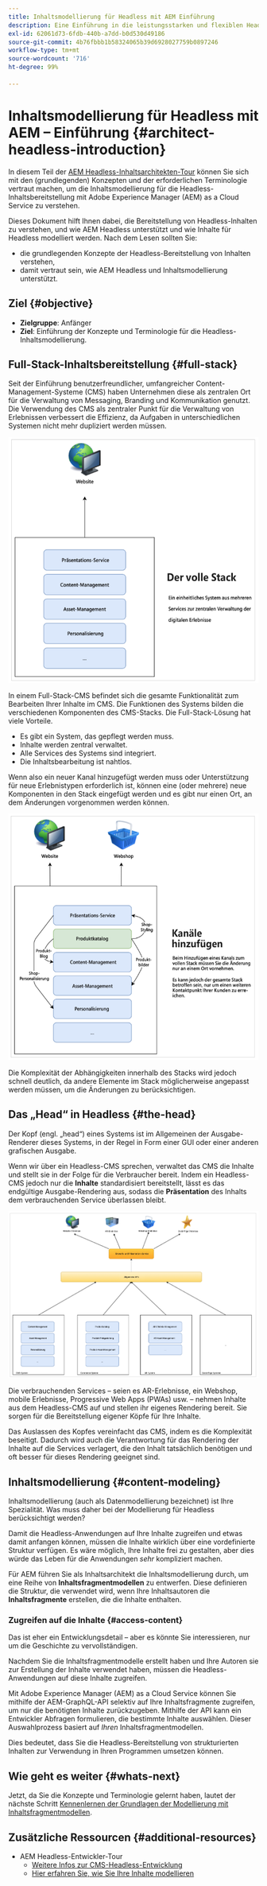 ```yaml
---
title: Inhaltsmodellierung für Headless mit AEM Einführung
description: Eine Einführung in die leistungsstarken und flexiblen Headless-Funktionen von Adobe Experience Manager as a Cloud Service und die Modellierung von Inhalten für Ihr Projekt.
exl-id: 62061d73-6fdb-440b-a7dd-b0d530d49186
source-git-commit: 4b76fbbb1b58324065b39d6928027759b0897246
workflow-type: tm+mt
source-wordcount: '716'
ht-degree: 99%

---
```


# Inhaltsmodellierung für Headless mit AEM – Einführung {#architect-headless-introduction}

In diesem Teil der [AEM Headless-Inhaltsarchitekten-Tour](overview.md) können Sie sich mit den (grundlegenden) Konzepten und der erforderlichen Terminologie vertraut machen, um die Inhaltsmodellierung für die Headless-Inhaltsbereitstellung mit Adobe Experience Manager (AEM) as a Cloud Service zu verstehen.

Dieses Dokument hilft Ihnen dabei, die Bereitstellung von Headless-Inhalten zu verstehen, und wie AEM Headless unterstützt und wie Inhalte für Headless modelliert werden. Nach dem Lesen sollten Sie:

* die grundlegenden Konzepte der Headless-Bereitstellung von Inhalten verstehen,
* damit vertraut sein, wie AEM Headless und Inhaltsmodellierung unterstützt.

## Ziel {#objective}

* **Zielgruppe**: Anfänger
* **Ziel**: Einführung der Konzepte und Terminologie für die Headless-Inhaltsmodellierung.

## Full-Stack-Inhaltsbereitstellung {#full-stack}

Seit der Einführung benutzerfreundlicher, umfangreicher Content-Management-Systeme (CMS) haben Unternehmen diese als zentralen Ort für die Verwaltung von Messaging, Branding und Kommunikation genutzt. Die Verwendung des CMS als zentraler Punkt für die Verwaltung von Erlebnissen verbessert die Effizienz, da Aufgaben in unterschiedlichen Systemen nicht mehr dupliziert werden müssen.

![Das klassische Full-Stack-CMS](/help/journey-headless/developer/assets/full-stack.png)

In einem Full-Stack-CMS befindet sich die gesamte Funktionalität zum Bearbeiten Ihrer Inhalte im CMS. Die Funktionen des Systems bilden die verschiedenen Komponenten des CMS-Stacks. Die Full-Stack-Lösung hat viele Vorteile.

* Es gibt ein System, das gepflegt werden muss.
* Inhalte werden zentral verwaltet.
* Alle Services des Systems sind integriert.
* Die Inhaltsbearbeitung ist nahtlos.

Wenn also ein neuer Kanal hinzugefügt werden muss oder Unterstützung für neue Erlebnistypen erforderlich ist, können eine (oder mehrere) neue Komponenten in den Stack eingefügt werden und es gibt nur einen Ort, an dem Änderungen vorgenommen werden können.

![Hinzufügen eines neuen Kanals zum Stack](/help/journey-headless/developer/assets/adding-channel.png)

Die Komplexität der Abhängigkeiten innerhalb des Stacks wird jedoch schnell deutlich, da andere Elemente im Stack möglicherweise angepasst werden müssen, um die Änderungen zu berücksichtigen.

## Das „Head“ in Headless {#the-head}

Der Kopf (engl. „head“) eines Systems ist im Allgemeinen der Ausgabe-Renderer dieses Systems, in der Regel in Form einer GUI oder einer anderen grafischen Ausgabe.

Wenn wir über ein Headless-CMS sprechen, verwaltet das CMS die Inhalte und stellt sie in der Folge für die Verbraucher bereit. Indem ein Headless-CMS jedoch nur die **Inhalte** standardisiert bereitstellt, lässt es das endgültige Ausgabe-Rendering aus, sodass die **Präsentation** des Inhalts dem verbrauchenden Service überlassen bleibt.

![Headless-CMS](/help/journey-headless/developer/assets/headless-cms.png)

Die verbrauchenden Services – seien es AR-Erlebnisse, ein Webshop, mobile Erlebnisse, Progressive Web Apps (PWAs) usw. – nehmen Inhalte aus dem Headless-CMS auf und stellen ihr eigenes Rendering bereit. Sie sorgen für die Bereitstellung eigener Köpfe für Ihre Inhalte.

Das Auslassen des Kopfes vereinfacht das CMS, indem es die Komplexität beseitigt. Dadurch wird auch die Verantwortung für das Rendering der Inhalte auf die Services verlagert, die den Inhalt tatsächlich benötigen und oft besser für dieses Rendering geeignet sind.

## Inhaltsmodellierung {#content-modeling}

Inhaltsmodellierung (auch als Datenmodellierung bezeichnet) ist Ihre Spezialität. Was muss daher bei der Modellierung für Headless berücksichtigt werden?

Damit die Headless-Anwendungen auf Ihre Inhalte zugreifen und etwas damit anfangen können, müssen die Inhalte wirklich über eine vordefinierte Struktur verfügen. Es wäre möglich, Ihre Inhalte frei zu gestalten, aber dies würde das Leben für die Anwendungen *sehr* kompliziert machen.

Für AEM führen Sie als Inhaltsarchitekt die Inhaltsmodellierung durch, um eine Reihe von **Inhaltsfragmentmodellen** zu entwerfen. Diese definieren die Struktur, die verwendet wird, wenn Ihre Inhaltsautoren die **Inhaltsfragmente** erstellen, die die Inhalte enthalten.

### Zugreifen auf die Inhalte {#access-content}

Das ist eher ein Entwicklungsdetail – aber es könnte Sie interessieren, nur um die Geschichte zu vervollständigen.

Nachdem Sie die Inhaltsfragmentmodelle erstellt haben und Ihre Autoren sie zur Erstellung der Inhalte verwendet haben, müssen die Headless-Anwendungen auf diese Inhalte zugreifen.

Mit Adobe Experience Manager (AEM) as a Cloud Service können Sie mithilfe der AEM-GraphQL-API selektiv auf Ihre Inhaltsfragmente zugreifen, um nur die benötigten Inhalte zurückzugeben. Mithilfe der API kann ein Entwickler Abfragen formulieren, die bestimmte Inhalte auswählen. Dieser Auswahlprozess basiert auf *Ihren* Inhaltsfragmentmodellen.

Dies bedeutet, dass Sie die Headless-Bereitstellung von strukturierten Inhalten zur Verwendung in Ihren Programmen umsetzen können.

## Wie geht es weiter {#whats-next}

Jetzt, da Sie die Konzepte und Terminologie gelernt haben, lautet der nächste Schritt [Kennenlernen der Grundlagen der Modellierung mit Inhaltsfragmentmodellen](basics.md).

## Zusätzliche Ressourcen {#additional-resources}

* AEM Headless-Entwickler-Tour
   * [Weitere Infos zur CMS-Headless-Entwicklung](/help/journey-headless/developer/learn-about.md)
   * [Hier erfahren Sie, wie Sie Ihre Inhalte modellieren](/help/journey-headless/developer/model-your-content.md)
